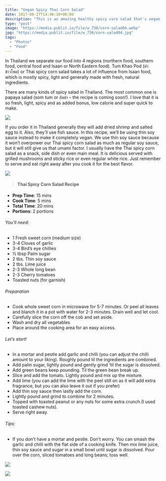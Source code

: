 ```yaml
---
title: "Vegan Spicy Thai Corn Salad"
date: 2017-06-27T14:46:10+06:00
description: "This is an amazing healthy spicy corn salad that's vegan too!"
type: "post"
image: "https://media.publit.io/file/w_730/corn-salad04.webp"
jpg: "https://media.publit.io/file/w_730/corn-salad04.jpg"
tags:
  - "Photos"
  - "Food"
---
```


In Thailand we separate our food into 4 regions (northern food, southern food, central food and Isaan or North Eastern food). Tum Khao Pod (ตำข้าวโพด) or Thai spicy corn salad takes a lot of influence from Isaan food, which is mostly spicy, light and generally made with fresh, natural ingredients.

There are many kinds of spicy salad in Thailand. The most common one is papaya salad (som tum or ส้มตำ – the recipe is coming soon!). I love that it is so fresh, light, spicy and as added bonus, low calorie and super quick to make.

![](../https://media.publit.io/file/w_730/cornsalad01.webp)

If you order it in Thailand generally they will add dried shrimp and salted egg to it. Also, they’ll use fish sauce. In this recipe, we’ll be using thin soy sauce instead to make it completely vegan.  We use thin soy sauce because it won’t overpower our Thai spicy corn salad as much as regular soy sauce, but it will still give us that umami factor. I usually have the Thai spicy corn salad as a snack, side dish or even main meal. It is delicious served with grilled mushrooms and sticky rice or even regular white rice. Just remember to serve and eat right away after you cook it for the best flavor.

![](../https://media.publit.io/file/w_730/cornsalad02.webp)

>#### Thai Spicy Corn Salad Recipe

- **Prep Time**: 15 mins
- **Cook Time**: 5 mins
- **Total Time**: 20 mins
- **Portions**: 2 portions

###### You’ll need:
- 1 Fresh sweet corn (medium size)
- 3-4 Cloves of garlic
- 3-4 Bird’s eye chillies
- ½ tbsp Palm sugar
- 2 tbs. Thin soy sauce
- 2 tbs. Lime juice
- 2-3 Whole long bean
- 2-3 Cherry tomatoes
- Toasted nuts (for garnish)
###### Preparation
- Cook whole sweet corn in microwave for 5-7 minutes. Or peel all leaves and blanch it in a pot with water for 2-3 minutes. Drain well and let cool.
- Carefully slice the corn off the cob and set aside.
- Wash and dry all vegetables
- Place around the cooking area for an easy access.
###### Let’s start!
- In a mortar and pestle add garlic and chilli (you can adjust the chilli amount to your liking). Roughly pound til the ingredients are combined.
- Add palm sugar, lightly pound and gently grind ‘til the sugar is dissolved.
- Add green beans keep pounding. Til the green bean break up.
- Slice and add the tomato. Lightly pound and mix up the mixture.
- Add lime (you can add the lime with the peel still on as it will add extra fragrance, but you can also leave it out if you prefer)
- Add thin soy sauce then lastly add the corn.
- Lightly pound and grind to combine for 2 minutes.
- Topped with toasted peanut or any nuts for some extra crunch.(I used toasted cashew nuts).
- Serve right away.
###### Tips:
- If you don’t have a mortar and pestle. Don’t worry. You can smash the garlic and chilli with the flat side of a cooking knife. Then mix lime juice, thin soy sauce and sugar in a small bowl until sugar is dissolved. Pour over the corn, sliced tomatoes and long beans; toss well.

![](../https://media.publit.io/file/w_730/cornsalad03.webp)

![](../https://media.publit.io/file/w_730/cornsalad05.webp)
